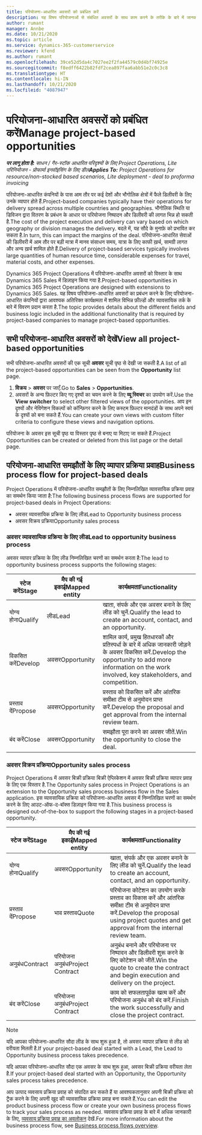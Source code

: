 ```yaml
---
title: परियोजना-आधारित अवसरों को प्रबंधित करें
description: यह विषय परियोजनाओं से संबंधित अवसरों के साथ काम करने के तरीके के बारे में जानकारी प्रदान करता है.
author: rumant
manager: Annbe
ms.date: 10/21/2020
ms.topic: article
ms.service: dynamics-365-customerservice
ms.reviewer: kfend
ms.author: rumant
ms.openlocfilehash: 39ce52d5da4c7027ee2f2fa44579c0d4bf74925e
ms.sourcegitcommit: f8edff6422b82fdf2cea897faa6abb51e2c0c3c8
ms.translationtype: HT
ms.contentlocale: hi-IN
ms.lasthandoff: 10/21/2020
ms.locfileid: "4087947"
---
```

# <a name="manage-project-based-opportunities"></a><span data-ttu-id="53a93-103">परियोजना-आधारित अवसरों को प्रबंधित करें</span><span class="sxs-lookup"><span data-stu-id="53a93-103">Manage project-based opportunities</span></span>

<span data-ttu-id="53a93-104">_**पर लागू होता है:** साधन / गैर-स्टॉक आधारित परिदृश्यों के लिए Project Operations, Lite परिनियोजन - प्रोफार्मा इनवॉइसिंग के लिए डील_</span><span class="sxs-lookup"><span data-stu-id="53a93-104">_**Applies To:** Project Operations for resource/non-stocked based scenarios, Lite deployment - deal to proforma invoicing_</span></span>

<span data-ttu-id="53a93-105">परियोजना-आधारित कंपनियों के पास आम तौर पर कई देशों और भौगोलिक क्षेत्रों में फैले डिलीवरी के लिए उनके व्यापार होते हैं.</span><span class="sxs-lookup"><span data-stu-id="53a93-105">Project-based companies typically have their operations for delivery spread across multiple countries and geographies.</span></span> <span data-ttu-id="53a93-106">भौगोलिक स्थिति या डिविजन द्वारा वितरण के प्रबंधन के आधार पर परियोजना निष्पादन और डिलीवरी की लागत भिन्न हो सकती है.</span><span class="sxs-lookup"><span data-stu-id="53a93-106">The cost of the project execution and delivery can vary  based on which geography or division manages the delivery.</span></span> <span data-ttu-id="53a93-107">बदले में, यह सौदे के मुनाफ़े को प्रभावित कर सकता है.</span><span class="sxs-lookup"><span data-stu-id="53a93-107">In turn, this can impact the margins of the deal.</span></span> <span data-ttu-id="53a93-108">परियोजना-आधारित सेवाओं की डिलीवरी में आम तौर पर बड़ी मात्रा में मानव संसाधन समय, यात्रा के लिए काफी ख़र्च, सामग्री लागत और अन्य ख़र्च शामिल होते हैं.</span><span class="sxs-lookup"><span data-stu-id="53a93-108">Delivery of project-based services typically involves large quantities of human resource time, considerable expenses for travel, material costs, and other expenses.</span></span>

<span data-ttu-id="53a93-109">Dynamics 365 Project Operations में परियोजना-आधारित अवसरों को विस्तार के साथ Dynamics 365 Sales में डिज़ाइन किया गया है.</span><span class="sxs-lookup"><span data-stu-id="53a93-109">Project-based opportunities in Dynamics 365 Project Operations are designed with extensions to Dynamics 365 Sales.</span></span> <span data-ttu-id="53a93-110">यह विषय परियोजना-आधारित अवसरों का प्रबंधन करने के लिए परियोजना-आधारित कंपनियों द्वारा आवश्यक अतिरिक्त कार्यक्षमता में शामिल विभिन्न फ़ील्डों और व्यावसायिक तर्क के बारे में विवरण प्रदान करता है.</span><span class="sxs-lookup"><span data-stu-id="53a93-110">The topic provides details about the different fields and business logic included in the additional functionality that is required by project-based companies to manage project-based opportunities.</span></span>

## <a name="view-all-project-based-opportunities"></a><span data-ttu-id="53a93-111">सभी परियोजना-आधारित अवसरों को देखें</span><span class="sxs-lookup"><span data-stu-id="53a93-111">View all project-based opportunities</span></span>

<span data-ttu-id="53a93-112">सभी परियोजना-आधारित अवसरों की एक सूची **अवसर** सूची पृष्ठ से देखी जा सकती है.</span><span class="sxs-lookup"><span data-stu-id="53a93-112">A list of all the project-based opportunities can be seen from the **Opportunity** list page.</span></span> 

1. <span data-ttu-id="53a93-113">**विक्रय** > **अवसर** पर जाएँ.</span><span class="sxs-lookup"><span data-stu-id="53a93-113">Go to **Sales** > **Opportunities**.</span></span>
2. <span data-ttu-id="53a93-114">अवसरों के अन्य फ़िल्टर किए गए दृश्यों का चयन करने के लिए **व्यू स्विचर** का उपयोग करें.</span><span class="sxs-lookup"><span data-stu-id="53a93-114">Use the **View switcher** to select other filtered views of the opportunities.</span></span> <span data-ttu-id="53a93-115">आप इन दृश्यों और नेविगेशन विकल्पों को कॉन्फ़िगर करने के लिए कस्टम फ़िल्टर मानदंडों के साथ अपने स्वयं के दृश्यों को बना सकते हैं.</span><span class="sxs-lookup"><span data-stu-id="53a93-115">You can create your own views with custom filter criteria to configure these views and navigation options.</span></span>

<span data-ttu-id="53a93-116">परियोजना के अवसर इस सूची पृष्ठ या विस्तार पृष्ठ से बनाए या मिटाए जा सकते हैं.</span><span class="sxs-lookup"><span data-stu-id="53a93-116">Project Opportunities can be created or deleted from this list page or the detail page.</span></span>

## <a name="business-process-flow-for-project-based-deals"></a><span data-ttu-id="53a93-117">परियोजना-आधारित समझौतों के लिए व्यापार प्रक्रिया प्रवाह</span><span class="sxs-lookup"><span data-stu-id="53a93-117">Business process flow for project-based deals</span></span>

<span data-ttu-id="53a93-118">Project Operations में परियोजना-आधारित समझौतों के लिए निम्नलिखित व्यावसायिक प्रक्रिया प्रवाह का समर्थन किया जाता है:</span><span class="sxs-lookup"><span data-stu-id="53a93-118">The following business process flows are supported for project-based deals in Project Operations:</span></span>

- <span data-ttu-id="53a93-119">अवसर व्यावसायिक प्रक्रिया के लिए लीड</span><span class="sxs-lookup"><span data-stu-id="53a93-119">Lead to Opportunity business process</span></span>
- <span data-ttu-id="53a93-120">अवसर विक्रय प्रक्रिया</span><span class="sxs-lookup"><span data-stu-id="53a93-120">Opportunity sales process</span></span>

### <a name="lead-to-opportunity-business-process"></a><span data-ttu-id="53a93-121">अवसर व्यावसायिक प्रक्रिया के लिए लीड</span><span class="sxs-lookup"><span data-stu-id="53a93-121">Lead to opportunity business process</span></span> 
<span data-ttu-id="53a93-122">अवसर व्यापार प्रक्रिया के लिए लीड निम्नलिखित चरणों का समर्थन करता है:</span><span class="sxs-lookup"><span data-stu-id="53a93-122">The lead to opportunity business process supports the following stages:</span></span>

| <span data-ttu-id="53a93-123">स्टेज करें</span><span class="sxs-lookup"><span data-stu-id="53a93-123">Stage</span></span> | <span data-ttu-id="53a93-124">मैप की गई इकाई</span><span class="sxs-lookup"><span data-stu-id="53a93-124">Mapped entity</span></span> | <span data-ttu-id="53a93-125">कार्यक्षमता</span><span class="sxs-lookup"><span data-stu-id="53a93-125">Functionality</span></span> |
| --- | --- | --- |
| <span data-ttu-id="53a93-126">योग्य होना</span><span class="sxs-lookup"><span data-stu-id="53a93-126">Qualify</span></span> | <span data-ttu-id="53a93-127">लीड</span><span class="sxs-lookup"><span data-stu-id="53a93-127">Lead</span></span> | <span data-ttu-id="53a93-128">खाता, संपर्क और एक अवसर बनाने के लिए लीड को चुनें.</span><span class="sxs-lookup"><span data-stu-id="53a93-128">Qualify the lead to create an account, contact, and an opportunity.</span></span> |
| <span data-ttu-id="53a93-129">विकसित करें</span><span class="sxs-lookup"><span data-stu-id="53a93-129">Develop</span></span> | <span data-ttu-id="53a93-130">अवसर</span><span class="sxs-lookup"><span data-stu-id="53a93-130">Opportunity</span></span> | <span data-ttu-id="53a93-131">शामिल कार्य, प्रमुख हितधारकों और प्रतिस्पर्धा के बारे में अधिक जानकारी जोड़ने के अवसर विकसित करें.</span><span class="sxs-lookup"><span data-stu-id="53a93-131">Develop the opportunity to add more information on the work involved, key stakeholders, and competition.</span></span> |
| <span data-ttu-id="53a93-132">प्रस्ताव दें</span><span class="sxs-lookup"><span data-stu-id="53a93-132">Propose</span></span> | <span data-ttu-id="53a93-133">अवसर</span><span class="sxs-lookup"><span data-stu-id="53a93-133">Opportunity</span></span> | <span data-ttu-id="53a93-134">प्रस्ताव को विकसित करें और आंतरिक समीक्षा टीम से अनुमोदन प्राप्त करें.</span><span class="sxs-lookup"><span data-stu-id="53a93-134">Develop the proposal and get approval from the internal review team.</span></span> |
| <span data-ttu-id="53a93-135">बंद करें</span><span class="sxs-lookup"><span data-stu-id="53a93-135">Close</span></span> | <span data-ttu-id="53a93-136">अवसर</span><span class="sxs-lookup"><span data-stu-id="53a93-136">Opportunity</span></span> | <span data-ttu-id="53a93-137">समझौता पूरा करने का अवसर जीतें.</span><span class="sxs-lookup"><span data-stu-id="53a93-137">Win the opportunity to close the deal.</span></span> |

### <a name="opportunity-sales-process"></a><span data-ttu-id="53a93-138">अवसर विक्रय प्रक्रिया</span><span class="sxs-lookup"><span data-stu-id="53a93-138">Opportunity sales process</span></span>
<span data-ttu-id="53a93-139">Project Operations में अवसर बिक्री प्रक्रिया बिक्री ऐप्लिकेशन में अवसर बिक्री प्रक्रिया व्यापार प्रवाह के लिए एक विस्तार है.</span><span class="sxs-lookup"><span data-stu-id="53a93-139">The Opportunity sales process in Project Operations is an extension to the Opportunity sales process business flow in the Sales application.</span></span> <span data-ttu-id="53a93-140">इस व्यावसायिक प्रक्रिया को परियोजना-आधारित अवसर में निम्नलिखित चरणों का समर्थन करने के लिए आउट-ऑफ-द-बॉक्स डिज़ाइन किया गया है.</span><span class="sxs-lookup"><span data-stu-id="53a93-140">This business process is designed out-of-the-box to support the following stages in a project-based opportunity.</span></span>

| <span data-ttu-id="53a93-141">स्टेज करें</span><span class="sxs-lookup"><span data-stu-id="53a93-141">Stage</span></span> | <span data-ttu-id="53a93-142">मैप की गई इकाई</span><span class="sxs-lookup"><span data-stu-id="53a93-142">Mapped entity</span></span> | <span data-ttu-id="53a93-143">कार्यक्षमता</span><span class="sxs-lookup"><span data-stu-id="53a93-143">Functionality</span></span> |
| --- | --- | --- |
| <span data-ttu-id="53a93-144">योग्य होना</span><span class="sxs-lookup"><span data-stu-id="53a93-144">Qualify</span></span> | <span data-ttu-id="53a93-145">अवसर</span><span class="sxs-lookup"><span data-stu-id="53a93-145">Opportunity</span></span> | <span data-ttu-id="53a93-146">खाता, संपर्क और एक अवसर बनाने के लिए लीड को चुनें.</span><span class="sxs-lookup"><span data-stu-id="53a93-146">Qualify the lead to create an account, contact, and an opportunity.</span></span> |
| <span data-ttu-id="53a93-147">प्रस्ताव दें</span><span class="sxs-lookup"><span data-stu-id="53a93-147">Propose</span></span> | <span data-ttu-id="53a93-148">भाव प्रस्ताव</span><span class="sxs-lookup"><span data-stu-id="53a93-148">Quote</span></span> | <span data-ttu-id="53a93-149">परियोजना कोटेशन का उपयोग करके प्रस्ताव का विकास करें और आंतरिक समीक्षा टीम से अनुमोदन प्राप्त करें.</span><span class="sxs-lookup"><span data-stu-id="53a93-149">Develop the proposal using project quotes and get approval from the internal review team.</span></span> |
| <span data-ttu-id="53a93-150">अनुबंध</span><span class="sxs-lookup"><span data-stu-id="53a93-150">Contract</span></span> | <span data-ttu-id="53a93-151">परियोजना अनुबंध</span><span class="sxs-lookup"><span data-stu-id="53a93-151">Project Contract</span></span> | <span data-ttu-id="53a93-152">अनुबंध बनाने और परियोजना पर निष्पादन और डिलीवरी शुरू करने के लिए कोटेशन को जीतें.</span><span class="sxs-lookup"><span data-stu-id="53a93-152">Win the quote to create the contract and begin execution and delivery on the project.</span></span> |
| <span data-ttu-id="53a93-153">बंद करें</span><span class="sxs-lookup"><span data-stu-id="53a93-153">Close</span></span> | <span data-ttu-id="53a93-154">परियोजना अनुबंध</span><span class="sxs-lookup"><span data-stu-id="53a93-154">Project Contract</span></span> | <span data-ttu-id="53a93-155">काम को सफलतापूर्वक खत्म करें और परियोजना अनुबंध को बंद करें.</span><span class="sxs-lookup"><span data-stu-id="53a93-155">Finish the work successfully and close the project contract.</span></span> |

> [!NOTE]
> <span data-ttu-id="53a93-156">यदि आपका परियोजना-आधारित सौदा लीड के साथ शुरू हुआ है, तो अवसर व्यापार प्रक्रिया से लीड को वरीयता मिलती है.</span><span class="sxs-lookup"><span data-stu-id="53a93-156">If your project-based deal started with a Lead, the Lead to Opportunity business process takes precedence.</span></span>
>
> <span data-ttu-id="53a93-157">यदि आपका परियोजना-आधारित सौदा एक अवसर के साथ शुरू हुआ, अवसर बिक्री प्रक्रिया वरीयता लेता है.</span><span class="sxs-lookup"><span data-stu-id="53a93-157">If your project-based deal started with an Opportunity, the Opportunity sales process takes precedence.</span></span>

<span data-ttu-id="53a93-158">आप उत्पाद व्यवसाय प्रक्रिया प्रवाह को संपादित कर सकते हैं या आवश्यकतानुसार अपनी बिक्री प्रक्रिया को ट्रैक करने के लिए अपनी खुद की व्यावसायिक प्रक्रिया प्रवाह बना सकते हैं.</span><span class="sxs-lookup"><span data-stu-id="53a93-158">You can edit the product business process flow or create your own business process flows to track your sales process as needed.</span></span> <span data-ttu-id="53a93-159">व्यवसाय प्रक्रिया प्रवाह के बारे में अधिक जानकारी के लिए, [व्यवसाय प्रक्रिया प्रवाह का अवलोकन](https://docs.microsoft.com/dynamics365/customerengagement/on-premises/customize/business-process-flows-overview) देखें.</span><span class="sxs-lookup"><span data-stu-id="53a93-159">For more information about the business process flow, see [Business process flows overview](https://docs.microsoft.com/dynamics365/customerengagement/on-premises/customize/business-process-flows-overview).</span></span>
